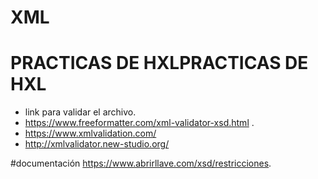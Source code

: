 # XML
# PRACTICAS DE HXLPRACTICAS DE HXL

- link para validar el archivo.
- https://www.freeformatter.com/xml-validator-xsd.html .
- https://www.xmlvalidation.com/
- http://xmlvalidator.new-studio.org/

#documentación
https://www.abrirllave.com/xsd/restricciones.